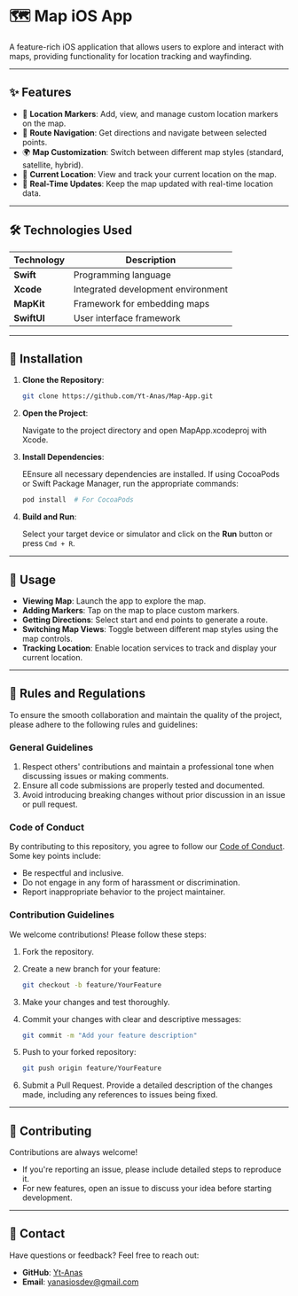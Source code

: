 # 🗺️ Map iOS App

A feature-rich iOS application that allows users to explore and interact with maps, providing functionality for location tracking and wayfinding.

---

## ✨ Features

- 📍 **Location Markers**: Add, view, and manage custom location markers on the map.  
- 🚶 **Route Navigation**: Get directions and navigate between selected points.  
- 🌍 **Map Customization**: Switch between different map styles (standard, satellite, hybrid).  
- 🧭 **Current Location**: View and track your current location on the map.  
- 🔄 **Real-Time Updates**: Keep the map updated with real-time location data.

---

## 🛠️ Technologies Used

| Technology       | Description                           |
|------------------|---------------------------------------|
| **Swift**         | Programming language                 |
| **Xcode**         | Integrated development environment   |
| **MapKit**        | Framework for embedding maps         |
| **SwiftUI**       | User interface framework             |

---

## 🚀 Installation

1. **Clone the Repository**:

   ```bash
   git clone https://github.com/Yt-Anas/Map-App.git

2. **Open the Project**:

   Navigate to the project directory and open MapApp.xcodeproj with Xcode.

3. **Install Dependencies**:

   EEnsure all necessary dependencies are installed. If using CocoaPods or Swift Package Manager, run the appropriate commands:

   ```bash
   pod install  # For CocoaPods
   ```

4. **Build and Run**:

   Select your target device or simulator and click on the **Run** button or press `Cmd + R`.

---

## 🎯 Usage

- **Viewing Map**: Launch the app to explore the map.
- **Adding Markers**: Tap on the map to place custom markers.
- **Getting Directions**: Select start and end points to generate a route.
- **Switching Map Views**: Toggle between different map styles using the map controls.
- **Tracking Location**: Enable location services to track and display your current location.

---

## 📄 Rules and Regulations

To ensure the smooth collaboration and maintain the quality of the project, please adhere to the following rules and guidelines:

### General Guidelines

1. Respect others' contributions and maintain a professional tone when discussing issues or making comments.  
2. Ensure all code submissions are properly tested and documented.  
3. Avoid introducing breaking changes without prior discussion in an issue or pull request.

### Code of Conduct

By contributing to this repository, you agree to follow our [Code of Conduct](CODE_OF_CONDUCT.md). Some key points include:

- Be respectful and inclusive.  
- Do not engage in any form of harassment or discrimination.  
- Report inappropriate behavior to the project maintainer.

### Contribution Guidelines

We welcome contributions! Please follow these steps:

1. Fork the repository.  

2. Create a new branch for your feature:

   ```bash
   git checkout -b feature/YourFeature

3. Make your changes and test thoroughly.

4. Commit your changes with clear and descriptive messages:

   ```bash
   git commit -m "Add your feature description"
   ```

5. Push to your forked repository:

   ```bash
   git push origin feature/YourFeature
   ```

6. Submit a Pull Request. Provide a detailed description of the changes made, including any references to issues being fixed.

---

## 🤝 Contributing

Contributions are always welcome!

- If you're reporting an issue, please include detailed steps to reproduce it.  
- For new features, open an issue to discuss your idea before starting development.

---


## 📧 Contact

Have questions or feedback? Feel free to reach out:

- **GitHub**: [Yt-Anas](https://github.com/Yt-Anas)  
- **Email**: [yanasiosdev@gmail.com](mailto:anasiosdev@gmail.com)

